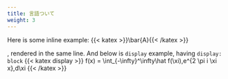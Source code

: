 ```yaml
---
title: 言語ついて
weight: 3
---
```


Here is some inline example: {{< katex >}}\bar{A}{{< /katex >}}

, rendered in the same line. And below is `display` example, having `display: block`
{{< katex display >}}
f(x) = \int_{-\infty}^\infty\hat f(\xi)\,e^{2 \pi i \xi x}\,d\xi
{{< /katex >}}

